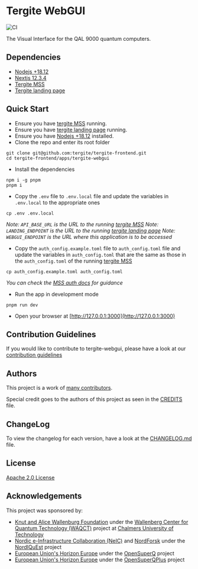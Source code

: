 # Tergite WebGUI

![CI](https://github.com/tergite/tergite-frontend/actions/workflows/webgui-ci.yml/badge.svg)

The Visual Interface for the QAL 9000 quantum computers.

## Dependencies

-   [Nodejs +18.12](https://nodejs.org/)
-   [Nextjs 12.3.4](https://nextjs.org/)
-   [Tergite MSS](../tergite-mss)
-   [Tergite landing page](../tergite-landing-page/)

## Quick Start

-   Ensure you have [tergite MSS](../tergite-mss) running.
-   Ensure you have [tergite landing page](../tergite-landing-page/) running.
-   Ensure you have [Nodejs +18.12](https://nodejs.org/) installed.
-   Clone the repo and enter its root folder

```shell
git clone git@github.com:tergite/tergite-frontend.git
cd tergite-frontend/apps/tergite-webgui
```

-   Install the dependencies

```shell
npm i -g pnpm
pnpm i
```

-   Copy the `.env` file to `.env.local` file and update the variables in `.env.local` to the appropriate ones

```shell
cp .env .env.local
```

_Note: `API_BASE_URL` is the URL to the running [tergite MSS](../tergite-mss)_
_Note: `LANDING_ENDPOINT` is the URL to the running [tergite landing page](../tergite-landing-page)_
_Note: `WEBGUI_ENDPOINT` is the URL where this application is to be accessed_

-   Copy the `auth_config.example.toml` file to `auth_config.toml` file and update the variables in `auth_config.toml`
    that are the same as those in the `auth_config.toml` of the running [tergite MSS](../tergite-mss)

```shell
cp auth_config.example.toml auth_config.toml
```

_You can check the [MSS auth docs](../tergite-mss/docs/auth.md) for guidance_

-   Run the app in development mode

```shell
pnpm run dev
```

-   Open your browser at [http://127.0.0.1:3000](http://127.0.0.1:3000)

## Contribution Guidelines

If you would like to contribute to tergite-webgui, please have a look at our
[contribution guidelines](./CONTRIBUTING.md)

## Authors

This project is a work of
[many contributors](https://github.com/tergite/tergite-frontend/graphs/contributors).

Special credit goes to the authors of this project as seen in the [CREDITS](./CREDITS.md) file.

## ChangeLog

To view the changelog for each version, have a look at
the [CHANGELOG.md](./CHANGELOG.md) file.

## License

[Apache 2.0 License](./LICENSE)

## Acknowledgements

This project was sponsored by:

-   [Knut and Alice Wallenburg Foundation](https://kaw.wallenberg.org/en) under the [Wallenberg Center for Quantum Technology (WAQCT)](https://www.chalmers.se/en/centres/wacqt/) project at [Chalmers University of Technology](https://www.chalmers.se)
-   [Nordic e-Infrastructure Collaboration (NeIC)](https://neic.no) and [NordForsk](https://www.nordforsk.org/sv) under the [NordIQuEst](https://neic.no/nordiquest/) project
-   [European Union's Horizon Europe](https://research-and-innovation.ec.europa.eu/funding/funding-opportunities/funding-programmes-and-open-calls/horizon-europe_en) under the [OpenSuperQ](https://cordis.europa.eu/project/id/820363) project
-   [European Union's Horizon Europe](https://research-and-innovation.ec.europa.eu/funding/funding-opportunities/funding-programmes-and-open-calls/horizon-europe_en) under the [OpenSuperQPlus](https://opensuperqplus.eu/) project

